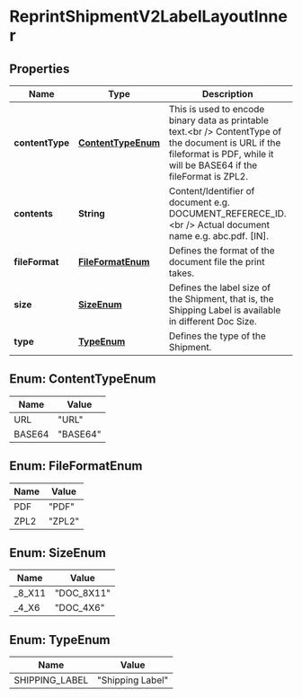 

# ReprintShipmentV2LabelLayoutInner


## Properties

| Name | Type | Description | Notes |
|------------ | ------------- | ------------- | -------------|
|**contentType** | [**ContentTypeEnum**](#ContentTypeEnum) | This is used to encode binary data as printable text.&lt;br /&gt; ContentType of the document is URL if the fileformat is PDF, while it will be BASE64 if the fileFormat is ZPL2. |  [optional] |
|**contents** | **String** | Content/Identifier of document e.g. DOCUMENT_REFERECE_ID.&lt;br /&gt; Actual document name e.g. abc.pdf. [IN]. |  [optional] |
|**fileFormat** | [**FileFormatEnum**](#FileFormatEnum) | Defines the format of the document file the print takes. |  [optional] |
|**size** | [**SizeEnum**](#SizeEnum) | Defines the label size of the Shipment, that is, the Shipping Label is available in different Doc Size. |  [optional] |
|**type** | [**TypeEnum**](#TypeEnum) | Defines the type of the Shipment. |  [optional] |



## Enum: ContentTypeEnum

| Name | Value |
|---- | -----|
| URL | &quot;URL&quot; |
| BASE64 | &quot;BASE64&quot; |



## Enum: FileFormatEnum

| Name | Value |
|---- | -----|
| PDF | &quot;PDF&quot; |
| ZPL2 | &quot;ZPL2&quot; |



## Enum: SizeEnum

| Name | Value |
|---- | -----|
| _8_X11 | &quot;DOC_8X11&quot; |
| _4_X6 | &quot;DOC_4X6&quot; |



## Enum: TypeEnum

| Name | Value |
|---- | -----|
| SHIPPING_LABEL | &quot;Shipping Label&quot; |



